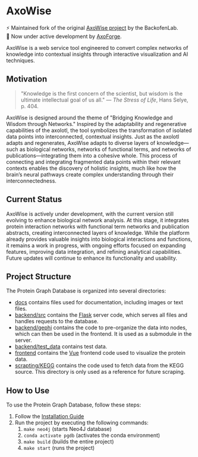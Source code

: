 # AxoWise

⚡ Maintained fork of the original [AxoWise project](https://github.com/BackofenLab/AxoWise) by the BackofenLab.  
🧪 Now under active development by [AxoForge](https://github.com/AxoForge).

AxoWise is a web service tool engineered to convert complex networks of knowledge into contextual insights through interactive visualization and AI techniques.

## Motivation

> "Knowledge is the first concern of the scientist, but wisdom is the ultimate intellectual goal of us all." — *The Stress of Life*, Hans Selye, p. 404.

AxoWise is designed around the theme of "Bridging Knowledge and Wisdom through Networks." Inspired by the adaptability and regenerative capabilities of the axolotl, the tool symbolizes the transformation of isolated data points into interconnected, contextual insights. Just as the axolotl adapts and regenerates, AxoWise adapts to diverse layers of knowledge—such as biological networks, networks of functional terms, and networks of publications—integrating them into a cohesive whole. This process of connecting and integrating fragmented data points within their relevant contexts enables the discovery of holistic insights, much like how the brain’s neural pathways create complex understanding through their interconnectedness.

## Current Status

AxoWise is actively under development, with the current version still evolving to enhance biological network analysis. At this stage, it integrates protein interaction networks with functional term networks and publication abstracts, creating interconnected layers of knowledge. While the platform already provides valuable insights into biological interactions and functions, it remains a work in progress, with ongoing efforts focused on expanding features, improving data integration, and refining analytical capabilities. Future updates will continue to enhance its functionality and usability.





## Project Structure
The Protein Graph Database is organized into several directories:

- [docs](docs) contains files used for documentation, including images or text files.
- [backend/src](backend/src) contains the [Flask](https://flask.palletsprojects.com/en/2.2.x/) server code,
  which serves all files and handles requests to the database.
- [backend/gephi](backend/gephi) contains the code to pre-organize the data into nodes,
  which can then be used in the frontend. It is used as a submodule in the server.
- [backend/test_data](backend/test_data) contains test data.
- [frontend](frontend) contains the [Vue](https://vuejs.org/) frontend code used to visualize the protein data.
- [scrapting/KEGG](scraping/KEGG) contains the code used to fetch data from the KEGG source. This directory is only used as a reference for future scraping.
## How to Use
To use the Protein Graph Database, follow these steps:

1. Follow the [Installation Guide](docs/Installation.md)
2. Run the project by executing the following commands:
   1. ```make neo4j``` (starts Neo4J database)
   2. ```conda activate pgdb``` (activates the conda environment)
   3. ```make build``` (builds the entire project)
   4. ```make start``` (runs the project)
